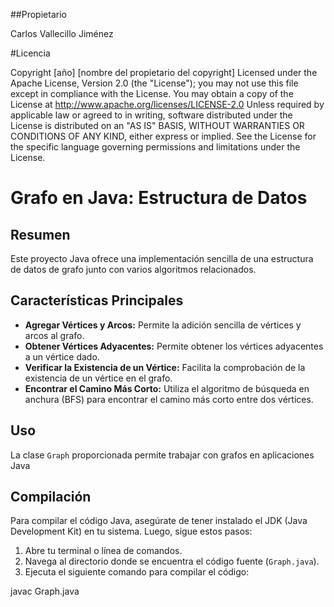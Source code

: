 ##Propietario

Carlos Vallecillo Jiménez


#Licencia

Copyright [año] [nombre del propietario del copyright]
Licensed under the Apache License, Version 2.0 (the "License");
you may not use this file except in compliance with the License.
You may obtain a copy of the License at
http://www.apache.org/licenses/LICENSE-2.0
Unless required by applicable law or agreed to in writing, software
distributed under the License is distributed on an "AS IS" BASIS,
WITHOUT WARRANTIES OR CONDITIONS OF ANY KIND, either express or implied.
See the License for the specific language governing permissions and
limitations under the License.




# Grafo en Java: Estructura de Datos

## Resumen

Este proyecto Java ofrece una implementación sencilla de una estructura de datos de grafo junto con varios algoritmos relacionados.

## Características Principales	

- **Agregar Vértices y Arcos:** Permite la adición sencilla de vértices y arcos al grafo.
- **Obtener Vértices Adyacentes:** Permite obtener los vértices adyacentes a un vértice dado.
- **Verificar la Existencia de un Vértice:** Facilita la comprobación de la existencia de un vértice en el grafo.
- **Encontrar el Camino Más Corto:** Utiliza el algoritmo de búsqueda en anchura (BFS) para encontrar el camino más corto entre dos vértices.

## Uso

La clase `Graph` proporcionada permite trabajar con grafos en aplicaciones Java


## Compilación

Para compilar el código Java, asegúrate de tener instalado el JDK (Java Development Kit) en tu sistema. Luego, sigue estos pasos:

1. Abre tu terminal o línea de comandos.
2. Navega al directorio donde se encuentra el código fuente (`Graph.java`).
3. Ejecuta el siguiente comando para compilar el código:


javac Graph.java

